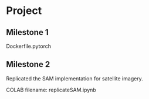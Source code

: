 # Project 
## Milestone 1
Dockerfile.pytorch
## Milestone 2
Replicated the SAM implementation for satellite imagery.

COLAB filename: replicateSAM.ipynb